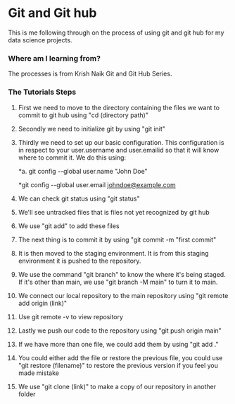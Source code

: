 # Git and Git hub


This is me following through on the process of using git and git hub for my data science projects. 

### Where am I learning from?

The processes is from Krish Naik Git and Git Hub Series. 

### The Tutorials Steps

1. First we need to move to the directory containing the files we want to commit to git hub using "cd (directory path)"

2. Secondly we need to initialize git by using "git init"

3. Thirdly we need to set up our basic configuration. This configuration is in respect to your user.username and user.emailid so that it will know where to commit it. We do this using:

 	*a. git config --global user.name "John Doe"

 	*git config --global user.email johndoe@example.com

4. We can check git status using "git status"

5. We'll see untracked files that is files not yet recognized by git hub

6. We use "git add" to add these files


7. The next thing is to commit it by using "git commit -m "first commit"

8. It is then moved to the staging environment. It is from this staging environment it is pushed to the repository. 

9. We use the command "git branch" to know the where it's being staged. If it's other than main, we use "git branch -M main" to turn it to main. 

10. We connect our local repository to the main repository using "git remote add origin (link)"

11. Use git remote -v to view repository

12. Lastly we push our code to the repository using "git push origin main"

13. If we have more than one file, we could add them by using "git add ."

14. You could either add the file or restore the previous file,
you could use "git restore (filename)" to restore the previous version if you feel you made mistake

15. We use "git clone (link)" to make a copy of our repository in another folder
